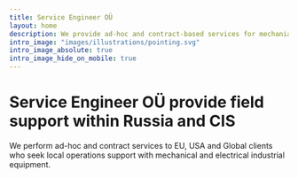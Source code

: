 ```yaml
---
title: Service Engineer OÜ
layout: home
description: We provide ad-hoc and contract-based services for mechanial, electrical and controls equipment. Our expertise are Centrifugal pumps, Induction and Synchronous Motors and controls.
intro_image: "images/illustrations/pointing.svg"
intro_image_absolute: true
intro_image_hide_on_mobile: true
---
```


# Service Engineer OÜ provide field support within Russia and CIS
We perform ad-hoc and contract services to EU, USA and Global clients who seek local operations support with mechaniсal and electrical industrial equipment.
